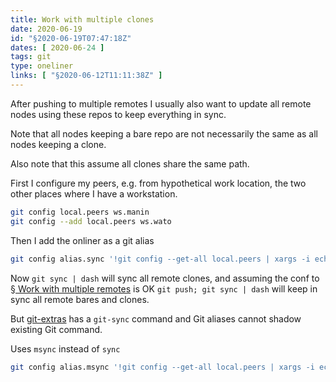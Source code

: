 ```yaml
---
title: Work with multiple clones
date: 2020-06-19
id: "§2020-06-19T07:47:18Z"
dates: [ 2020-06-24 ]
tags: git
type: oneliner
links: [ "§2020-06-12T11:11:38Z" ]
---
```


[§2020-06-12T11:11:38Z]: /top/type/howto/2020-06-12-work-with-multiple-remotes.md "§2020-06-12T11:11:38Z Work with multiple remotes"

After pushing to multiple remotes I usually also want to update all
remote nodes using these repos to keep everything in sync.

Note that all nodes keeping a bare repo are not necessarily the same
as all nodes keeping a clone.

Also note that this assume all clones share the same path.

First I configure my peers, e.g. from hypothetical work location, the
two other places where I have a workstation.

```bash
git config local.peers ws.manin
git config --add local.peers ws.wato
```

Then I add the onliner as a git alias

```bash
git config alias.sync '!git config --get-all local.peers | xargs -i echo ssh -An {} git -C $(pwd) pull'
```

Now `git sync | dash` will sync all remote clones, and assuming the
conf to [§ Work with multiple remotes][§2020-06-12T11:11:38Z] is OK `git
push; git sync | dash` will keep in sync all remote bares and clones.

But [git-extras][] has a `git-sync` command and Git aliases cannot shadow existing Git command.

Uses `msync` instead of `sync`

```bash
git config alias.msync '!git config --get-all local.peers | xargs -i echo ssh -An {} git -C $(pwd) pull'
```

[git-extras]: https://github.com/tj/git-extras "github.com"

[Local Variables:]::
[indent-tabs-mode: nil]::
[End:]::
